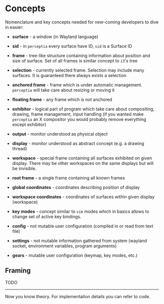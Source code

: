 Concepts
========

Nomenclature and key concepts needed for new-coming developers to dive in easier:

 * **surface** - a window (in Wayland language)

 * **sid** - in `perceptia` every surface have ID, `sid` is a Surface ID

 * **frame** - tree-like structure containing information about position and size of surface. Set of
   all frames is similar concept to `i3`'s tree

 * **selection** - currently selected frame. Selection may include many surfaces. It is guaranteed
   there always exists a selection

 * **anchored frame** - frame which is under automatic management. `perceptia` will take care about
   resizing or moving it

 * **floating frame** - any frame which is not anchored

 * **exhibitor** - logical part of program which take care about compositing, drawing, frame
   management, input handling (if you wanted make `perceptia` an X compositor you would probably
   remove everything except exhibitor)

 * **output** - monitor understood as physical object

 * **display** - monitor understood as abstract concept (e.g. a drawing thread)

 * **workspace** - special frame containing all surfaces exhibited on given display. There may be
   other workspaces on the same displays but will be invisible.

 * **root frame** - a single frame containing all known frames

 * **global coordinates** - coordinates describing position of display

 * **workspace coordinates** - coordinates of surfaces within given display (workspace)

 * **key modes** - concept similar to `vim` modes which in basics allows to change set of active key
   bindings.

 * **config** - not mutable user configuration (compiled in or read from text file)

 * **settings** - not mutable information gathered from system (wayland socket, environment
   variables, program arguments)

 * **gears** - mutable user configuration (keymap, key modes, etc.)

Framing
-------

TODO

---

Now you know theory. For implementation details you can refer to code.

